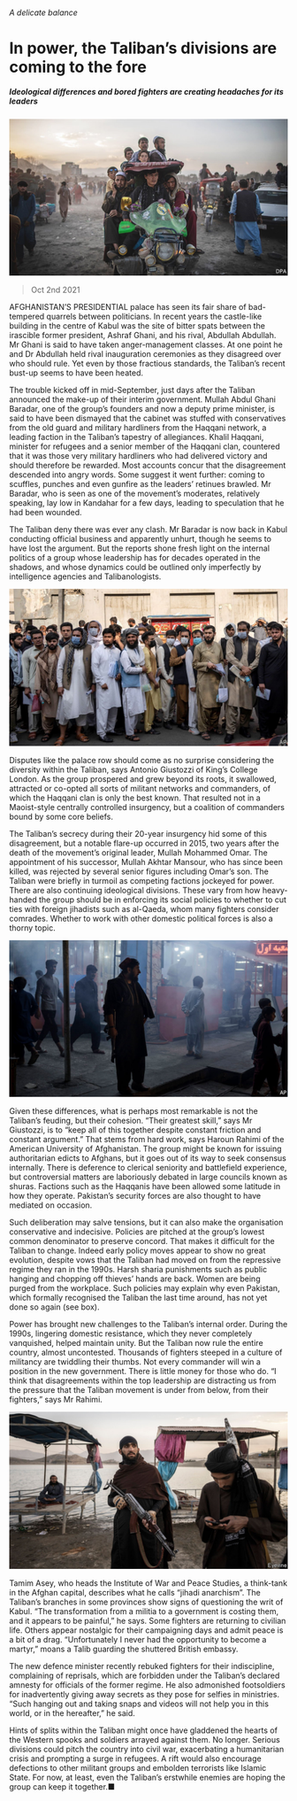 ###### A delicate balance

# In power, the Taliban’s divisions are coming to the fore 

##### Ideological differences and bored fighters are creating headaches for its leaders 

![image](images/20211002_ASP001_0.jpg) 

> Oct 2nd 2021 

AFGHANISTAN’S PRESIDENTIAL palace has seen its fair share of bad-tempered quarrels between politicians. In recent years the castle-like building in the centre of Kabul was the site of bitter spats between the irascible former president, Ashraf Ghani, and his rival, Abdullah Abdullah. Mr Ghani is said to have taken anger-management classes. At one point he and Dr Abdullah held rival inauguration ceremonies as they disagreed over who should rule. Yet even by those fractious standards, the Taliban’s recent bust-up seems to have been heated.

The trouble kicked off in mid-September, just days after the Taliban announced the make-up of their interim government. Mullah Abdul Ghani Baradar, one of the group’s founders and now a deputy prime minister, is said to have been dismayed that the cabinet was stuffed with conservatives from the old guard and military hardliners from the Haqqani network, a leading faction in the Taliban’s tapestry of allegiances. Khalil Haqqani, minister for refugees and a senior member of the Haqqani clan, countered that it was those very military hardliners who had delivered victory and should therefore be rewarded. Most accounts concur that the disagreement descended into angry words. Some suggest it went further: coming to scuffles, punches and even gunfire as the leaders’ retinues brawled. Mr Baradar, who is seen as one of the movement’s moderates, relatively speaking, lay low in Kandahar for a few days, leading to speculation that he had been wounded.


The Taliban deny there was ever any clash. Mr Baradar is now back in Kabul conducting official business and apparently unhurt, though he seems to have lost the argument. But the reports shone fresh light on the internal politics of a group whose leadership has for decades operated in the shadows, and whose dynamics could be outlined only imperfectly by intelligence agencies and Talibanologists.

![image](images/20211002_asp502.jpg) 


Disputes like the palace row should come as no surprise considering the diversity within the Taliban, says Antonio Giustozzi of King’s College London. As the group prospered and grew beyond its roots, it swallowed, attracted or co-opted all sorts of militant networks and commanders, of which the Haqqani clan is only the best known. That resulted not in a Maoist-style centrally controlled insurgency, but a coalition of commanders bound by some core beliefs.

The Taliban’s secrecy during their 20-year insurgency hid some of this disagreement, but a notable flare-up occurred in 2015, two years after the death of the movement’s original leader, Mullah Mohammed Omar. The appointment of his successor, Mullah Akhtar Mansour, who has since been killed, was rejected by several senior figures including Omar’s son. The Taliban were briefly in turmoil as competing factions jockeyed for power. There are also continuing ideological divisions. These vary from how heavy-handed the group should be in enforcing its social policies to whether to cut ties with foreign jihadists such as al-Qaeda, whom many fighters consider comrades. Whether to work with other domestic political forces is also a thorny topic.

![image](images/20211002_asp503.jpg) 


Given these differences, what is perhaps most remarkable is not the Taliban’s feuding, but their cohesion. “Their greatest skill,” says Mr Giustozzi, is to “keep all of this together despite constant friction and constant argument.” That stems from hard work, says Haroun Rahimi of the American University of Afghanistan. The group might be known for issuing authoritarian edicts to Afghans, but it goes out of its way to seek consensus internally. There is deference to clerical seniority and battlefield experience, but controversial matters are laboriously debated in large councils known as shuras. Factions such as the Haqqanis have been allowed some latitude in how they operate. Pakistan’s security forces are also thought to have mediated on occasion.

Such deliberation may salve tensions, but it can also make the organisation conservative and indecisive. Policies are pitched at the group’s lowest common denominator to preserve concord. That makes it difficult for the Taliban to change. Indeed early policy moves appear to show no great evolution, despite vows that the Taliban had moved on from the repressive regime they ran in the 1990s. Harsh sharia punishments such as public hanging and chopping off thieves’ hands are back. Women are being purged from the workplace. Such policies may explain why even Pakistan, which formally recognised the Taliban the last time around, has not yet done so again (see box).

Power has brought new challenges to the Taliban’s internal order. During the 1990s, lingering domestic resistance, which they never completely vanquished, helped maintain unity. But the Taliban now rule the entire country, almost uncontested. Thousands of fighters steeped in a culture of militancy are twiddling their thumbs. Not every commander will win a position in the new government. There is little money for those who do. “I think that disagreements within the top leadership are distracting us from the pressure that the Taliban movement is under from below, from their fighters,” says Mr Rahimi.

![image](images/20211002_asp504.jpg) 


Tamim Asey, who heads the Institute of War and Peace Studies, a think-tank in the Afghan capital, describes what he calls “jihadi anarchism”. The Taliban’s branches in some provinces show signs of questioning the writ of Kabul. “The transformation from a militia to a government is costing them, and it appears to be painful,” he says. Some fighters are returning to civilian life. Others appear nostalgic for their campaigning days and admit peace is a bit of a drag. “Unfortunately I never had the opportunity to become a martyr,” moans a Talib guarding the shuttered British embassy.

The new defence minister recently rebuked fighters for their indiscipline, complaining of reprisals, which are forbidden under the Taliban’s declared amnesty for officials of the former regime. He also admonished footsoldiers for inadvertently giving away secrets as they pose for selfies in ministries. “Such hanging out and taking snaps and videos will not help you in this world, or in the hereafter,” he said.

Hints of splits within the Taliban might once have gladdened the hearts of the Western spooks and soldiers arrayed against them. No longer. Serious divisions could pitch the country into civil war, exacerbating a humanitarian crisis and prompting a surge in refugees. A rift would also encourage defections to other militant groups and embolden terrorists like Islamic State. For now, at least, even the Taliban’s erstwhile enemies are hoping the group can keep it together.■

